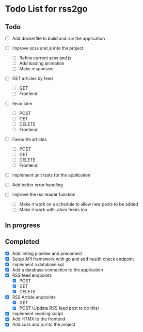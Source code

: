 # Todo List for rss2go

## Todo

* [ ] Add dockerfile to build and run the application

* [ ] Improve scss and js into the project
  - [ ] Refine current scss and js
  - [ ] Add loading animation
  - [ ] Make responsive

* [ ] GET articles by feed
  - [ ] GET
  - [ ] Frontend

* [ ] Read later
  - [ ] POST
  - [ ] GET
  - [ ] DELETE
  - [ ] Frontend

* [ ] Favourite articles
  - [ ] POST
  - [ ] GET
  - [ ] DELETE
  - [ ] Frontend

* [ ] Implement unit tests for the application

* [ ] Add better error handling

* [ ] Improve the rss reader function
  - [ ] Make it work on a schedule to allow new posts to be added
  - [ ] Make it work with .atom feeds too

## In progress

## Completed

* [X] Add linting pipeline and precommit
* [X] Setup API framework with go and add health check endpoint
* [X] Implement a database sql
* [X] Add a database connection to the application
* [X] RSS feed endpoints
  - [X] POST
  - [X] GET
  - [X] DELETE
* [X] RSS Article endpoints
  - [X] GET
  - [X] POST (Update RSS feed post to do this)
* [X] Implement seeding script
* [X] Add HTMX to the frontend
* [X] Add scss and js into the project

